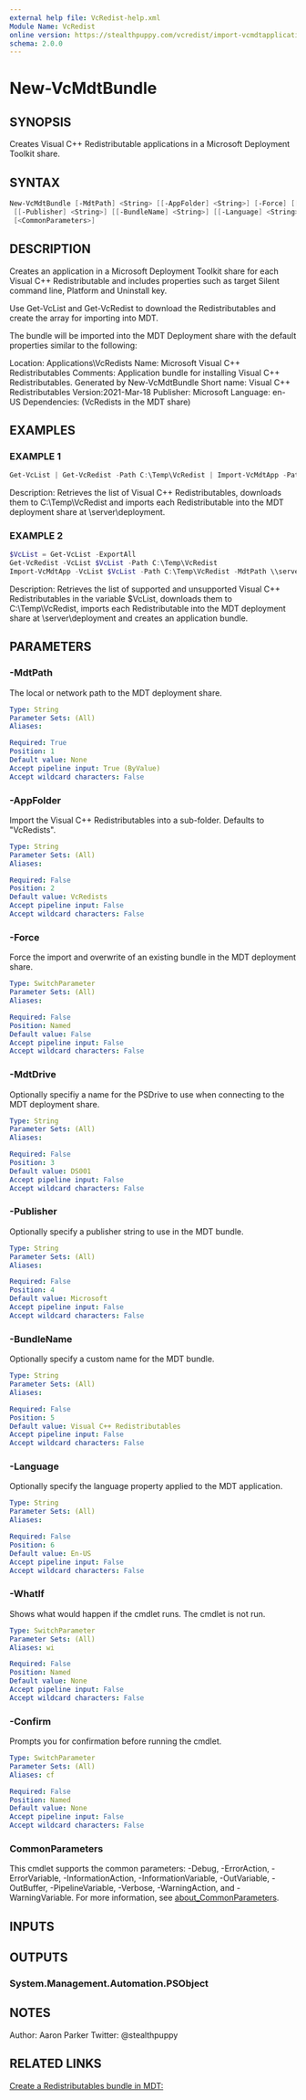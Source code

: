 ```yaml
---
external help file: VcRedist-help.xml
Module Name: VcRedist
online version: https://stealthpuppy.com/vcredist/import-vcmdtapplication/
schema: 2.0.0
---
```


# New-VcMdtBundle

## SYNOPSIS

Creates Visual C++ Redistributable applications in a Microsoft Deployment Toolkit share.

## SYNTAX

```powershell
New-VcMdtBundle [-MdtPath] <String> [[-AppFolder] <String>] [-Force] [[-MdtDrive] <String>]
 [[-Publisher] <String>] [[-BundleName] <String>] [[-Language] <String>] [-WhatIf] [-Confirm]
 [<CommonParameters>]
```

## DESCRIPTION

Creates an application in a Microsoft Deployment Toolkit share for each Visual C++ Redistributable and includes properties such as target Silent command line, Platform and Uninstall key.

Use Get-VcList and Get-VcRedist to download the Redistributables and create the array for importing into MDT.

The bundle will be imported into the MDT Deployment share with the default properties similar to the following:

Location: Applications\VcRedists
Name: Microsoft Visual C++ Redistributables
Comments: Application bundle for installing Visual C++ Redistributables.
Generated by New-VcMdtBundle
Short name: Visual C++ Redistributables
Version:2021-Mar-18
Publisher: Microsoft
Language: en-US
Dependencies: (VcRedists in the MDT share)

## EXAMPLES

### EXAMPLE 1

```powershell
Get-VcList | Get-VcRedist -Path C:\Temp\VcRedist | Import-VcMdtApp -Path C:\Temp\VcRedist -MdtPath \\server\deployment
```

Description:
Retrieves the list of Visual C++ Redistributables, downloads them to C:\Temp\VcRedist and imports each Redistributable into the MDT deployment share at \\server\deployment.

### EXAMPLE 2

```powershell
$VcList = Get-VcList -ExportAll
Get-VcRedist -VcList $VcList -Path C:\Temp\VcRedist
Import-VcMdtApp -VcList $VcList -Path C:\Temp\VcRedist -MdtPath \\server\deployment -Bundle
```

Description:
Retrieves the list of supported and unsupported Visual C++ Redistributables in the variable $VcList, downloads them to C:\Temp\VcRedist, imports each Redistributable into the MDT deployment share at \\server\deployment and creates an application bundle.

## PARAMETERS

### -MdtPath

The local or network path to the MDT deployment share.

```yaml
Type: String
Parameter Sets: (All)
Aliases:

Required: True
Position: 1
Default value: None
Accept pipeline input: True (ByValue)
Accept wildcard characters: False
```

### -AppFolder

Import the Visual C++ Redistributables into a sub-folder.
Defaults to "VcRedists".

```yaml
Type: String
Parameter Sets: (All)
Aliases:

Required: False
Position: 2
Default value: VcRedists
Accept pipeline input: False
Accept wildcard characters: False
```

### -Force

Force the import and overwrite of an existing bundle in the MDT deployment share.

```yaml
Type: SwitchParameter
Parameter Sets: (All)
Aliases:

Required: False
Position: Named
Default value: False
Accept pipeline input: False
Accept wildcard characters: False
```

### -MdtDrive

Optionally specifiy a name for the PSDrive to use when connecting to the MDT deployment share.

```yaml
Type: String
Parameter Sets: (All)
Aliases:

Required: False
Position: 3
Default value: DS001
Accept pipeline input: False
Accept wildcard characters: False
```

### -Publisher

Optionally specify a publisher string to use in the MDT bundle.

```yaml
Type: String
Parameter Sets: (All)
Aliases:

Required: False
Position: 4
Default value: Microsoft
Accept pipeline input: False
Accept wildcard characters: False
```

### -BundleName

Optionally specify a custom name for the MDT bundle.

```yaml
Type: String
Parameter Sets: (All)
Aliases:

Required: False
Position: 5
Default value: Visual C++ Redistributables
Accept pipeline input: False
Accept wildcard characters: False
```

### -Language

Optionally specify the language property applied to the MDT application.

```yaml
Type: String
Parameter Sets: (All)
Aliases:

Required: False
Position: 6
Default value: En-US
Accept pipeline input: False
Accept wildcard characters: False
```

### -WhatIf

Shows what would happen if the cmdlet runs.
The cmdlet is not run.

```yaml
Type: SwitchParameter
Parameter Sets: (All)
Aliases: wi

Required: False
Position: Named
Default value: None
Accept pipeline input: False
Accept wildcard characters: False
```

### -Confirm

Prompts you for confirmation before running the cmdlet.

```yaml
Type: SwitchParameter
Parameter Sets: (All)
Aliases: cf

Required: False
Position: Named
Default value: None
Accept pipeline input: False
Accept wildcard characters: False
```

### CommonParameters

This cmdlet supports the common parameters: -Debug, -ErrorAction, -ErrorVariable, -InformationAction, -InformationVariable, -OutVariable, -OutBuffer, -PipelineVariable, -Verbose, -WarningAction, and -WarningVariable. For more information, see [about_CommonParameters](http://go.microsoft.com/fwlink/?LinkID=113216).

## INPUTS

## OUTPUTS

### System.Management.Automation.PSObject

## NOTES

Author: Aaron Parker
Twitter: @stealthpuppy

## RELATED LINKS

[Create a Redistributables bundle in MDT:](https://stealthpuppy.com/vcredist/new-vcmdtbundle/)
